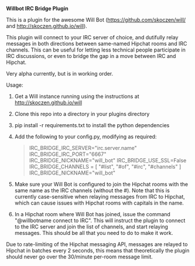 **Willbot IRC Bridge Plugin**

This is a plugin for the awesome Will Bot (https://github.com/skoczen/will/ and http://skoczen.github.io/will).

This plugin will connect to your IRC server of choice, and dutifully relay messages in both directions between same-named Hipchat rooms and IRC channels. This can be useful for letting less technical people participate in IRC discussions, or even to bridge the gap in a move between IRC and Hipchat.

Very alpha currently, but is in working order.

Usage:

 1. Get a Will instance running using the instructions at http://skoczen.github.io/will
 2. Clone this repo into a directory in your plugins directory
 3. pip install -r requirements.txt to install the python dependencies
 4. Add the following to your config.py, modifying as required:

     > IRC_BRIDGE_IRC_SERVER="irc.server.name"  
     > IRC_BRIDGE_IRC_PORT="6667"  
     > IRC_BRIDGE_NICKNAME="will_bot" 
     > IRC_BRIDGE_USE_SSL=False 
     > IRC_BRIDGE_CHANNELS = [ "#list", "#of", "#irc", "#channels" ] 
     > IRC_BRIDGE_NICKNAME="will_bot" 

 5. Make sure your Will Bot is configured to join the Hipchat rooms with the same name as the IRC channels (without the #). Note that this is currently case-sensitive when relaying messages from IRC to Hipchat, which can cause issues with Hipchat rooms with capitals in the name.
 6. In a Hipchat room where Will Bot has joined, issue the command "@willbotname connect to IRC". This will instruct the plugin to connect to the IRC server and join the list of channels, and start relaying messages. This should be all that you need to do to make it work.

Due to rate-limiting of the Hipchat messaging API, messages are relayed to Hipchat in batches every 2 seconds, this means that theoretically the plugin should never go over the 30/minute per-room message limit.
